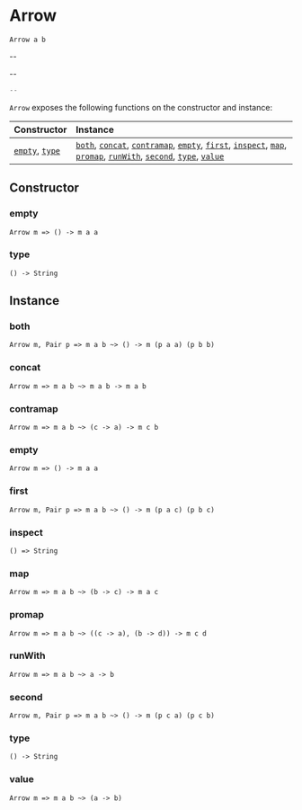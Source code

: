# Arrow

`Arrow a b`

--

--

```js
--
```

`Arrow` exposes the following functions on the constructor and instance:

| Constructor | Instance |
|:---|:---|
| [`empty`](#empty), [`type`](#type) | [`both`](#both), [`concat`](#concat), [`contramap`](#contramap), [`empty`](#empty), [`first`](#first), [`inspect`](#inspect), [`map`](#map), [`promap`](#promap), [`runWith`](#runWith), [`second`](#second), [`type`](#type), [`value`](#value) |

## Constructor

### empty

`Arrow m => () -> m a a`

### type

`() -> String`

## Instance

### both

`Arrow m, Pair p => m a b ~> () -> m (p a a) (p b b)`

### concat

`Arrow m => m a b ~> m a b -> m a b`

### contramap

`Arrow m => m a b ~> (c -> a) -> m c b`

### empty

`Arrow m => () -> m a a`

### first

`Arrow m, Pair p => m a b ~> () -> m (p a c) (p b c)`

### inspect

`() => String`

### map

`Arrow m => m a b ~> (b -> c) -> m a c`

### promap

`Arrow m => m a b ~> ((c -> a), (b -> d)) -> m c d`

### runWith

`Arrow m => m a b ~> a -> b`

### second

`Arrow m, Pair p => m a b ~> () -> m (p c a) (p c b)`

### type

`() -> String`

### value

`Arrow m => m a b ~> (a -> b)`
